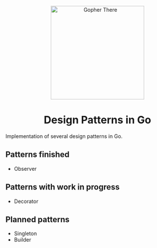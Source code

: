 <p align="center">
<a href="https://there.gebes.io">
<img src="https://github.com/Gebes/there/blob/main/.github/logo/logo-compressed.png?raw=true" alt="Gopher There" height="256">
</a>
</p>
<h1 align="center">Design Patterns in Go</h1>

<p align="center">
 
 Implementation of several design patterns in Go.
 
## Patterns finished
 * Observer
 
## Patterns with work in progress
 * Decorator
 
## Planned patterns
 * Singleton
 * Builder
